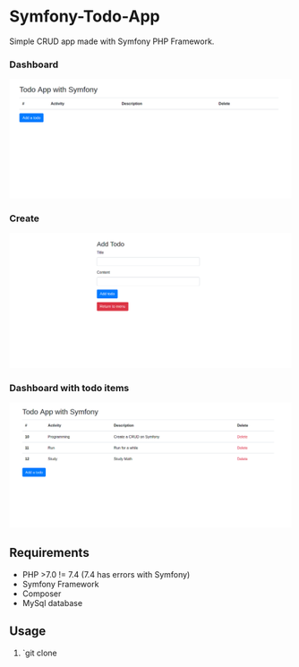 # Symfony-Todo-App
Simple CRUD app made with Symfony PHP Framework.
### Dashboard
![Todo Dashboard](./images/todo1.png)
### Create
![Todo Create](./images/todo2.png)
### Dashboard with todo items
![Todo with Items](./images/todo3.png)

## Requirements
* PHP >7.0 != 7.4 (7.4 has errors with Symfony)
* Symfony Framework
* Composer
* MySql database

## Usage
1. `git clone 


